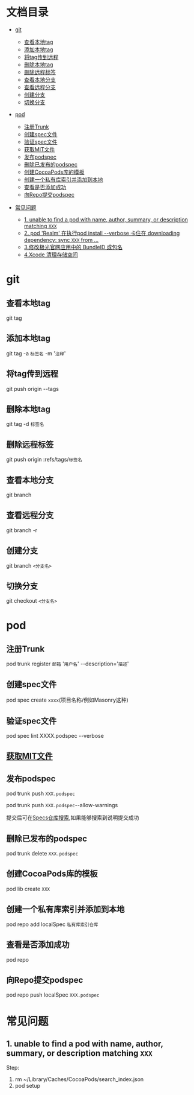 # 文档目录

- [git](#git)
    - [查看本地tag](#查看本地tag)
    - [添加本地tag](#添加本地tag)
    - [将tag传到远程](#将tag传到远程)
    - [删除本地tag](#删除本地tag)
    - [删除远程标签](#删除远程标签)
    - [查看本地分支](#查看本地分支)
    - [查看远程分支](#查看远程分支)
    - [创建分支](#创建分支)
    - [切换分支](#切换分支)
        
- [pod](#pod)
    - [注册Trunk](#注册Trunk)
    - [创建spec文件](#创建spec文件)
    - [验证spec文件](#验证spec文件)
    - [获取MIT文件](#获取MIT文件)
    - [发布podspec](#发布podspec)
    - [删除已发布的podspec](#删除已发布的podspec)
    - [创建CocoaPods库的模板](#创建CocoaPods库的模板)
    - [创建一个私有库索引并添加到本地](#创建一个私有库索引并添加到本地)
    - [查看是否添加成功](#查看是否添加成功)
    - [向Repo提交podspec](#向Repo提交podspec)
    
- [常见问题](#常见问题)
   - [1. unable to find a pod with name, author, summary, or description matching `XXX`](#1-unable-to-find-a-pod-with-name-author-summary-or-description-matchingxxx)
   - [2. pod 'Realm' 在执行pod install --verbose 卡住在 downloading dependency: sync `XXX` from …](./PodQA/2.md)
   - [3.修改极光官网应用中的 BundleID 或包名](https://community.jiguang.cn/t/topic/5145/29)
   - [4.Xcode 清理存储空间](./OtherQA/O1.md)

# git
## 查看本地tag
git tag

## 添加本地tag
git tag -a `标签名` -m '`注释`'

## 将tag传到远程
git push origin --tags

## 删除本地tag
git tag -d `标签名`

## 删除远程标签
git push origin :refs/tags/`标签名`

## 查看本地分支
git branch

## 查看远程分支
git branch -r

## 创建分支
git branch `<分支名>`

## 切换分支
git checkout `<分支名>`


# pod

## 注册Trunk
pod trunk register `邮箱` '`用户名`' --description='`描述`'

## 创建spec文件
pod spec create `xxxx`(项目名称/例如Masonry这种)

## 验证spec文件
pod spec lint XXXX.podspec --verbose

## [获取MIT文件](https://choosealicense.com)<br />

## 发布podspec
pod trunk push `XXX.podspec`

pod trunk push `XXX.podspec`--allow-warnings

提交后可在[Specs仓库搜索](https://github.com/CocoaPods/Specs),如果能够搜索到说明提交成功

## 删除已发布的podspec
pod trunk delete `XXX.podspec`

## 创建CocoaPods库的模板
pod lib create `XXX`

## 创建一个私有库索引并添加到本地
pod repo add localSpec `私有库索引仓库`

## 查看是否添加成功
pod repo

## 向Repo提交podspec
pod repo push localSpec `XXX.podspec`

# 常见问题

## 1. unable to find a pod with name, author, summary, or description matching `XXX`

Step:
1. rm ~/Library/Caches/CocoaPods/search_index.json
2. pod setup

